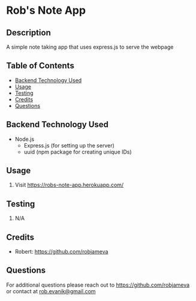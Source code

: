# Rob's Note App

## Description 

A simple note taking app that uses express.js to serve the webpage


## Table of Contents 

* [Backend Technology Used](#Backend_Technology_Used)
* [Usage](#usage)
* [Testing](#testing)
* [Credits](#credits)
* [Questions](#Questions)


## Backend Technology Used
* Node.js
    - Express.js (for setting up the server)
    - uuid (npm package for creating unique IDs)

## Usage 
1. Visit https://robs-note-app.herokuapp.com/


## Testing
1. N/A


## Credits

* Robert: https://github.com/robjameva


## Questions

For additional questions please reach out to  https://github.com/robjameva or contact at rob.evanik@gmail.com



